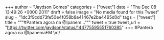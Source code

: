
+++
author = "Jaydson Gomes"
categories = ["tweet"]
date = "Thu Dec 08 13:49:26 +0000 2011"
draft = false
image = "No media found for this Tweet"
slug = "1dc3f9cdd73fe50e4f058b8a41467e2ba4495d0d"
tags = ["tweet"]
title = """#Pantera agora na @Ipanem..."""
tweet = true
tweet_url = "https://twitter.com/jaydson/status/144775595551760385"
+++
#Pantera agora na @IpanemaFM \m/
